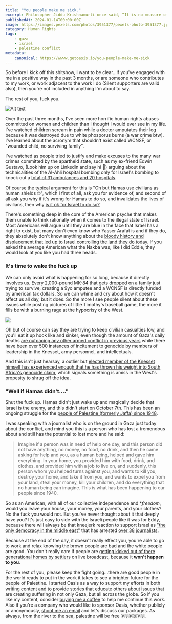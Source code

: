```yaml
---
title: "You people make me sick."
excerpt: Philosopher Jiddu Krishnamurti once said, “It is no measure of health to be well adjusted to a profoundly sick society.”
publishedAt: 2024-01-14T00:00:00Z
image: https://images.pexels.com/photos/3951377/pexels-photo-3951377.jpeg?auto=compress&cs=tinysrgb&w=1260&h=750&dpr=2
category: Human Rights
tags: 
    - gaza
    - israel
    - palestine conflict
metadata:
    canonical: https://wwww.getoasis.io/you-people-make-me-sick
---
```


So before I kick off this shitshow, I want to be clear...if you've engaged with me in a positive way in the past 3 months, or are someone who contributes to my work, or work adjacent to the work I do (Silent supporters are valid also), then you're not included in anything I'm about to say. 

The rest of you, fuck you. 

![Alt text](https://media.tenor.com/HWBMmc8g6p4AAAAC/fuck-fuck-you.gif)

Over the past three months, I've seen more horrific human rights abuses committed on women and children than I thought I would ever see in my life. I've watched children scream in pain while a doctor amputates their leg because it was destroyed due to white phosporus burns (a war crime btw). I've learned about the acronym that shouldn't exist called WCNSF, or "wounded child, no surviving family". 

I've watched as people tried to justify and make excuses to the many war crimes committed by the apartheid state, such as my ex-friend Edwin Gustavo, (Look him up on Linkedin and say hi 🙂) arguing about the technicalities of the Al-Ahli hospital bombing only for Israel's bombing to knock out a [total of 31 ambulances and 20 hospitals](https://www.aljazeera.com/news/2023/12/18/bloodbath-israel-keeps-hitting-gaza-hospitals-amid-international-uproar).

Of course the typical argument for this is "Oh but Hamas use civilians as human shields 🤓", which I first of all, ask you for evidence of, and second of all ask you why if it's wrong for Hamas to do so, and invalidates the lives of civilians, then why [is it ok for Israel to do so?](https://www.btselem.org/topic/human_shields)

There's something deep in the core of the American psyche that makes them unable to think rationally when it comes to the illegal state of Israel. Most Americans will argue until they are blue in the face that Israel has a right to exist, but many don't even know who Yasser Arafat is and if they do, they absolutely don't know anything about the [bloody history and displacement that led up to Israel controlling the land they do today](https://www.aljazeera.com/features/2017/5/23/the-nakba-did-not-start-or-end-in-1948). If you asked the average American what the Nakba was, like I did Eddie, they would look at you like you had three heads. 

### It's time to wake the fuck up

We can only avoid what is happening for so long, because it directly involves us. Every 2,000-pound MK-84 that gets dropped on a family just trying to survive, creating a 9yo amputee and a WCNSF is directly funded by american tax dollars. So we can whine and cry about how it doesn't affect us all day, but it does. So the more I see people silent about these issues while posting pictures of little Timothy's baseball game, the more it fills be with a burning rage at the hypocrisy of the West. 

![](https://cloudfront-us-east-2.images.arcpublishing.com/reuters/LIABXMR245LGRI7GAP5HWBXDUI.jpg)

Oh but of course can say they are trying to keep civilian casualties low, and you'll eat it up hook like and sinker, even though the amount of Gaza's daily deaths [are outpacing any other armed conflict in previous years](https://www.aljazeera.com/news/2024/1/11/gaza-daily-deaths-exceed-all-other-major-conflicts-in-21st-century-oxfam) while there have been over 500 instances of incitement to genocide by members of leadership in the Knesset, army personnel, and intellectuals.

And this isn't just hearsay, a outlier but [elected member of the Knesset himself has experienced enough that he has thrown his weight into South Africa's genocide claim](https://www.npr.org/2024/01/13/1224635827/israeli-lawmaker-on-the-u-n-genocide-case-against-israel), which signals something is amiss in the West's propesity to shrug off the idea. 

### "Well if Hamas didn't...."

Shut the fuck up. Hamas didn't just wake up and magically decide that Israel is the enemy, and this didn't start on October 7th. This has been an ongoing struggle for the [people of Palestine (formerly Jaffa) since 1948](https://electronicintifada.net/content/jaffa-eminence-ethnic-cleansing/8088).

I was speaking with a journalist who is on the ground in Gaza just today about the conflict, and mind you this is a person who has lost a tremendous about and still has the potential to lost more and he said:

> Imagine if a person was in need of help one day, and this person did not have anything, no money, no food, no drink, and then he came asking for help and you, as a human being, helped and gave him everything. In your home, you provided him with food, drink, and clothes, and provided him with a job to live on, and suddenly, this person whom you helped turns against you, and wants to kill you, destroy your home, and take it from you, and wants to expel you from your land, steal your money, kill your children, and do everything that no human being can imagine. This is what has been happening to our people since 1940.

So as an American, with all of our collective independence and **freedom*, would you leave your house, your money, your parents, and your clothes? No the fuck you would not. But you've never thought about it that deeply have you? It's just easy to side with the Israeli people like it was for Eddy, because there will always be that kneejerk reaction to support Israel as ["the only democracy in the middle east"](https://www.middleeastmonitor.com/20231219-israel-has-arrested-46-journalists-since-7-october-says-prisoners-rights-group/) that has arrested [over 38 journalists](https://www.commondreams.org/news/israel-detains-journalists). 

Because at the end of the day, it doesn't really effect you, you're able to go to work and relax knowing the brown people are bad and the white people are good. You don't really care if people are [getting kicked out of there generational homes by settlers](https://www.youtube.com/watch?v=KNqozQ8uaV8) on live broadcast, because it **won't happen to you**. 

For the rest of you, please keep the fight going...there are good people in the world ready to put in the work it takes to see a brighter future for the people of Palestine. I started Oasis as a way to support my efforts in both writing content and to provide stories that educate others about issues that are creating suffering in not only Gaza, but all across the globe. So if you like my content, consider [buying me a coffee](https://www.buymeacoffee.com/getoasis) to help me continue this work. Also if you're a company who would like to sponsor Oasis, whether publicly or anonymously, [shoot me an email](mailto:james@getoasis.io) and let's discuss our packages. As always, from the river to the sea, palestine will be free 🇵🇸🇵🇸🇵🇸.

